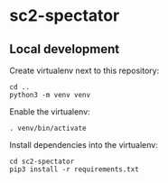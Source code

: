 # sc2-spectator

## Local development

Create virtualenv next to this repository:

    cd ..
    python3 -m venv venv

Enable the virtualenv:

    . venv/bin/activate

Install dependencies into the virtualenv:

    cd sc2-spectator
    pip3 install -r requirements.txt
